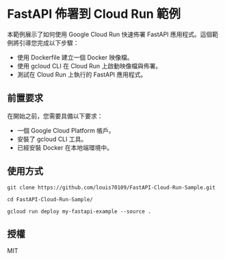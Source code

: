 # FastAPI 佈署到 Cloud Run 範例

本範例展示了如何使用 Google Cloud Run 快速佈署 FastAPI 應用程式。這個範例將引導您完成以下步驟：

- 使用 Dockerfile 建立一個 Docker 映像檔。
- 使用 gcloud CLI 在 Cloud Run 上啟動映像檔與佈署。
- 測試在 Cloud Run 上執行的 FastAPI 應用程式。

## 前置要求

在開始之前，您需要具備以下要求：

- 一個 Google Cloud Platform 帳戶。
- 安裝了 gcloud CLI 工具。
- 已經安裝 Docker 在本地端環境中。

## 使用方式


```
git clone https://github.com/louis70109/FastAPI-Cloud-Run-Sample.git

cd FastAPI-Cloud-Run-Sample/

gcloud run deploy my-fastapi-example --source .
```

## 授權

MIT
